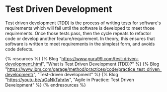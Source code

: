 # Test Driven Development

Test driven development (TDD) is the process of writing tests for software's requirements which will fail until the software is developed to meet those requirements. Once those tests pass, then the cycle repeats to refactor code or develop another feature/requirement. In theory, this ensures that software is written to meet requirements in the simplest form, and avoids code defects.

{% resources %}
  {% Blog "https://www.guru99.com/test-driven-development.html", "What is Test Driven Development (TDD)?" %}
  {% Blog "https://www.ibm.com/garage/method/practices/code/practice_test_driven_development/", "Test-driven development" %}
  {% Blog "https://youtu.be/uGaNkTahrIw", "Agile in Practice: Test Driven Development" %}
{% endresources %}

